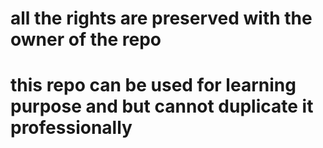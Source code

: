 # all the rights are preserved with the owner of the repo 

# this repo can be used for learning purpose and but cannot duplicate it professionally
